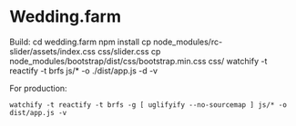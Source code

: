 Wedding.farm
============

Build:
    cd wedding.farm
    npm install
    cp node_modules/rc-slider/assets/index.css css/slider.css
    cp node_modules/bootstrap/dist/css/bootstrap.min.css css/
    watchify -t reactify -t brfs js/* -o ./dist/app.js -d -v

For production:

    watchify -t reactify -t brfs -g [ uglifyify --no-sourcemap ] js/* -o dist/app.js -v
